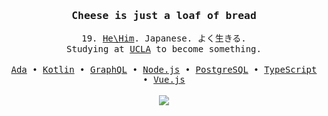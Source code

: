 <div align="center">
    <h3><samp>Cheese is just a loaf of bread</samp></h3>
    <samp>19. <a href="https://www.mypronouns.org/he-him">He\Him</a>. Japanese. よく生きる.</samp>
    <br>
    <samp>Studying at <a href="https://www.ucla.edu/">UCLA</a> to become something.</samp>
</div>
<br>
<div align="center">
    <samp>
        <a href="https://www.adacore.com/">Ada</a> •
        <a href="https://kotlinlang.org">Kotlin</a> •
        <a href="https://graphql.org">GraphQL</a> •
        <a href="https://nodejs.org">Node.js</a> •
        <a href="https://www.postgresql.org/">PostgreSQL</a> •
        <a href="https://www.typescriptlang.org">TypeScript</a> •
        <a href="https://v3.vuejs.org">Vue.js</a>
    </samp>
</div>
<br>
<div align="center">
    <a href>
        <img align="center" src="https://github-readme-stats.vercel.app/api/top-langs/?username=vBread&layout=compact&langs_count=6&bg_color=1F2937&text_color=BBBBBB&title_color=F87171&hide_border=true&hide_title=true" />
    </a>
</div>
